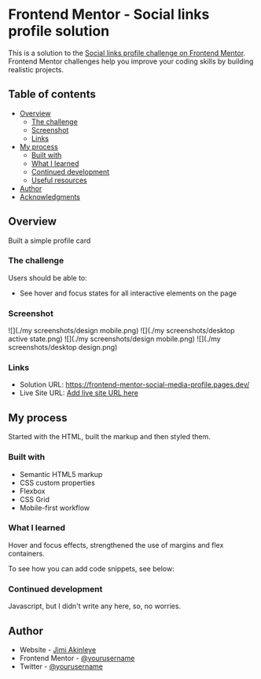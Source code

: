 # Frontend Mentor - Social links profile solution

This is a solution to the [Social links profile challenge on Frontend Mentor](https://www.frontendmentor.io/challenges/social-links-profile-UG32l9m6dQ). Frontend Mentor challenges help you improve your coding skills by building realistic projects. 

## Table of contents

- [Overview](#overview)
  - [The challenge](#the-challenge)
  - [Screenshot](#screenshot)
  - [Links](#links)
- [My process](#my-process)
  - [Built with](#built-with)
  - [What I learned](#what-i-learned)
  - [Continued development](#continued-development)
  - [Useful resources](#useful-resources)
- [Author](#author)
- [Acknowledgments](#acknowledgments)


## Overview

Built a simple profile card

### The challenge

Users should be able to:

- See hover and focus states for all interactive elements on the page

### Screenshot

![](./my screenshots/design mobile.png)
![](./my screenshots/desktop active state.png)
![](./my screenshots/design mobile.png)
![](./my screenshots/desktop design.png)




### Links

- Solution URL: https://frontend-mentor-social-media-profile.pages.dev/
- Live Site URL: [Add live site URL here](https://your-live-site-url.com)

## My process

Started with the HTML, built the markup and then styled them.

### Built with

- Semantic HTML5 markup
- CSS custom properties
- Flexbox
- CSS Grid
- Mobile-first workflow


### What I learned

Hover and focus effects, strengthened the use of margins and flex containers. 

To see how you can add code snippets, see below:



### Continued development

Javascript, but I didn't write any here, so, no worries.



## Author

- Website - [Jimi Akinleye](https://github.com/Agewiser)
- Frontend Mentor - [@yourusername](https://www.frontendmentor.io/profile/Agewiser)
- Twitter - [@yourusername](https://www.twitter.com/adejimi)

